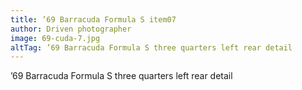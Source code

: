```yaml
---
title: ’69 Barracuda Formula S item07
author: Driven photographer
image: 69-cuda-7.jpg
altTag: ’69 Barracuda Formula S three quarters left rear detail
---
```


’69 Barracuda Formula S three quarters left rear detail